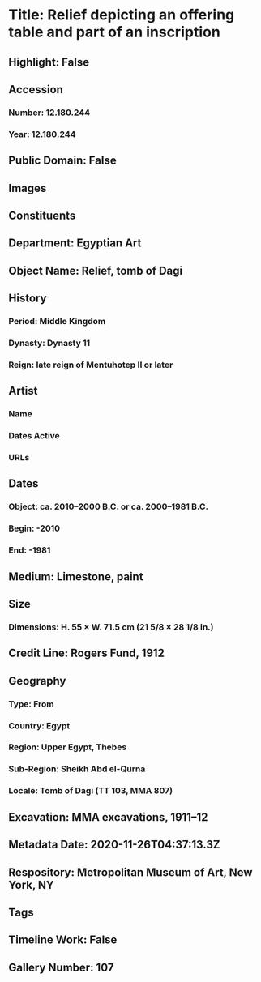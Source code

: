 # Title: Relief depicting an offering table and part of an inscription
## Highlight: False
## Accession
### Number: 12.180.244
### Year: 12.180.244
## Public Domain: False
## Images
## Constituents
## Department: Egyptian Art
## Object Name: Relief, tomb of Dagi
## History
### Period: Middle Kingdom
### Dynasty: Dynasty 11
### Reign: late reign of Mentuhotep II or later
## Artist
### Name
### Dates Active
### URLs
## Dates
### Object: ca. 2010–2000 B.C. or ca. 2000–1981 B.C.
### Begin: -2010
### End: -1981
## Medium: Limestone, paint
## Size
### Dimensions: H. 55 × W. 71.5 cm (21 5/8 × 28 1/8 in.)
## Credit Line: Rogers Fund, 1912
## Geography
### Type: From
### Country: Egypt
### Region: Upper Egypt, Thebes
### Sub-Region: Sheikh Abd el-Qurna
### Locale: Tomb of Dagi (TT 103, MMA 807)
## Excavation: MMA excavations, 1911–12
## Metadata Date: 2020-11-26T04:37:13.3Z
## Respository: Metropolitan Museum of Art, New York, NY
## Tags
## Timeline Work: False
## Gallery Number: 107